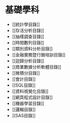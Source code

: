 # 基礎學科
- [[統計學目錄]]
- [[存活分析目錄]]
- [[抽樣調查目錄]]
- [[時間數列目錄]]
- [[類別資料分析目錄]]
- [[金融實務暨行銷培訓目錄]]
- [[迴歸分析目錄]]
- [[商業數據分析軟體目錄]]
- [[微積分目錄]]
- [[會計目錄]]
- [[SQL目錄]]
- [[資料視覺化目錄]]
- [[網頁程式設計目錄]]
- [[機器學習目錄]]
- [[邏輯目錄]]
- [[SAS目錄]]